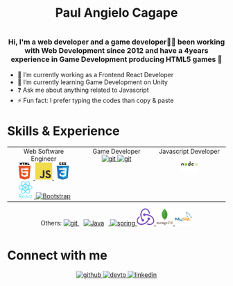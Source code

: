 <h1 align="center">Paul Angielo Cagape</h1>
<p align="center" style="color:red;font-size:40px;">
</p>
<h3 align="center"></h3>

### <div align="center">Hi, I'm a web developer and a game developer👨‍💻 been working with Web Development since 2012 and have a 4years experience in Game Development producing HTML5 games 🚀</div>  
- 🔭 I’m currently working as a Frontend React Developer
- 🌱 I’m currently learning Game Development on Unity
- ❓ Ask me about anything related to Javascript
- ⚡ Fun fact: I prefer typing the codes than copy & paste

# Skills & Experience
<div align="center">
    <table width="100%">
        <tr width="100%">
            <td valign="top" align="center" width="33%">
                Web Software Engineer
                <div align="center">
                    <a href="https://www.w3.org/html/" target="_blank" rel="noreferrer">
                        <img src="https://raw.githubusercontent.com/devicons/devicon/master/icons/html5/html5-original-wordmark.svg"
                            alt="html5" width="40" height="40" />
                    </a>
                    <a href="https://developer.mozilla.org/en-US/docs/Web/JavaScript" target="_blank" rel="noreferrer">
                        <img src="https://raw.githubusercontent.com/devicons/devicon/master/icons/javascript/javascript-original.svg"
                            alt="javascript" width="40" height="40" />
                    </a>
                    <a href="https://www.w3schools.com/css/" target="_blank" rel="noreferrer">
                        <img src="https://raw.githubusercontent.com/devicons/devicon/master/icons/css3/css3-original-wordmark.svg"
                            alt="css3" width="40" height="40" />
                    </a>
                    <a href="https://reactjs.org/" target="_blank" rel="noreferrer">
                        <img src="https://raw.githubusercontent.com/devicons/devicon/master/icons/react/react-original-wordmark.svg"
                            alt="react" width="40" height="40" />
                    </a>
                    <a href="https://getbootstrap.com/" target="_blank" rel="noreferrer">
                        <img src="https://profilinator.rishav.dev/skills-assets/bootstrap-plain.svg" alt="Bootstrap"
                            width="40" height="40" />
                    </a>
                </div>
            </td>
            <td valign="top" align="center" width="33%">
                Game Developer
                <div align="center">
                    <a href="https://impactjs.com/" target="_blank" rel="noreferrer">
                        <img src="https://impactjs.com/templates/impact/impact.png" alt="git" width="100" height="40" />
                    </a>
                    <a href="https://phaser.io/" target="_blank" rel="noreferrer">
                        <img src="https://phaser.io/images/logo/logo-download-2d.png" alt="git" width="120"
                            height="40" />
                    </a>
                </div>
            </td>
            <td valign="top" align="center" width="33%">
                Javascript Developer
                <div align="center">
                    <a href="https://nodejs.org" target="_blank" rel="noreferrer">
                        <img src="https://raw.githubusercontent.com/devicons/devicon/master/icons/nodejs/nodejs-original-wordmark.svg"
                            alt="nodejs" width="40" height="40" />
                    </a>
                </div>
            </td>
        </tr>
    </table>
</div>
<p align="center">
    Others:
    <a href="https://git-scm.com/" target="_blank" rel="noreferrer">
        <img src="https://www.vectorlogo.zone/logos/git-scm/git-scm-icon.svg" alt="git" width="40" height="40" />
    </a>
    <a href="https://spring.io/" target="_blank" rel="noreferrer">
        <img style="margin: 10px" src="https://profilinator.rishav.dev/skills-assets/java-original-wordmark.svg" alt="Java" width="40" height="40" />  
    </a>
    <a href="https://spring.io/" target="_blank" rel="noreferrer">
        <img src="https://www.vectorlogo.zone/logos/springio/springio-icon.svg" alt="spring" width="40" height="40" />
    </a>
    <a href="https://redux.js.org" target="_blank" rel="noreferrer">
        <img src="https://raw.githubusercontent.com/devicons/devicon/master/icons/redux/redux-original.svg" alt="redux"
            width="40" height="40" />
    </a>
    <a href="https://www.mongodb.com/" target="_blank" rel="noreferrer">
        <img src="https://raw.githubusercontent.com/devicons/devicon/master/icons/mongodb/mongodb-original-wordmark.svg"
            alt="mongodb" width="40" height="40" />
    </a>
    <a href="https://www.mysql.com/" target="_blank" rel="noreferrer">
        <img src="https://raw.githubusercontent.com/devicons/devicon/master/icons/mysql/mysql-original-wordmark.svg"
            alt="mysql" width="40" height="40" />
    </a>
</p>

# Connect with me
<div align="center">
    <a href="https://github.com/pcagape" target="_blank">
        <img src=https://img.shields.io/badge/github-%2324292e.svg?&style=for-the-badge&logo=github&logoColor=white
            alt=github style="margin-bottom: 5px;" />
    </a>
    <a href="https://pcagape.github.io" target="_blank">
        <img src=https://img.shields.io/badge/mypage-%2308090A.svg?&style=for-the-badge&logo=&logoColor=white
            alt=devto style="margin-bottom: 5px;" />
    </a>
    <a href="https://www.linkedin.com/in/paul-angielo-cagape-03a24167" target="_blank">
        <img src=https://img.shields.io/badge/linkedin-%231E77B5.svg?&style=for-the-badge&logo=linkedin&logoColor=white
            alt=linkedin style="margin-bottom: 5px;" />
    </a>
</div>
